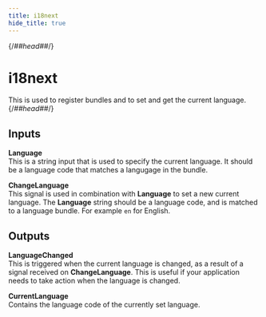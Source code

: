```yaml
---
title: i18next
hide_title: true
---
```


{/*##head##*/}
# i18next

This is used to register bundles and to set and get the current language.
{/*##head##*/}

## Inputs

**Language**  
This is a string input that is used to specify the current language. It should be a language code that matches a langugage in the bundle.

**ChangeLanguage**  
This signal is used in combination with **Language** to set a new current language. The **Language** string should be a language code, and is matched to a language bundle. For example `en` for English.

## Outputs

**LanguageChanged**  
This is triggered when the current language is changed, as a result of a signal received on **ChangeLanguage**. This is useful if your application needs to take action when the language is changed.

**CurrentLanguage**  
Contains the language code of the currently set language.
